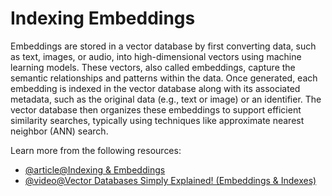 # Indexing Embeddings

Embeddings are stored in a vector database by first converting data, such as text, images, or audio, into high-dimensional vectors using machine learning models. These vectors, also called embeddings, capture the semantic relationships and patterns within the data. Once generated, each embedding is indexed in the vector database along with its associated metadata, such as the original data (e.g., text or image) or an identifier. The vector database then organizes these embeddings to support efficient similarity searches, typically using techniques like approximate nearest neighbor (ANN) search.

Learn more from the following resources:

- [@article@Indexing & Embeddings](https://docs.llamaindex.ai/en/stable/understanding/indexing/indexing/)
- [@video@Vector Databases Simply Explained! (Embeddings & Indexes)](https://www.youtube.com/watch?v=dN0lsF2cvm4)